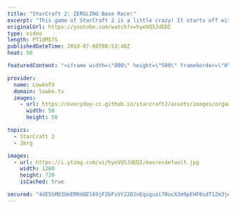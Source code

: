 ```yaml
---
title: "StarCraft 2: ZERGLING Base Race!"
excerpt: "This game of StarCraft 2 is a little crazy! It starts off with a Zergling rush but quickly transitions into both players trying to finish each other off as quickly as possible. This is game of Platinum and Diamond League Zerg versus Zerg in StarCraft 2 with commentary.  Get exclusive content & support"
originalUrl: https://youtube.com/watch?v=hyeVQ5JdEDI
type: video
length: PT10M57S
publishedDateTime: 2019-07-08T08:53:48Z
heat: 50

featuredContent: "<iframe width=\"800\" height=\"500\" frameborder=\"0\" src=\"https://www.youtube.com/embed/hyeVQ5JdEDI\" allow=\"accelerometer; autoplay; encrypted-media; gyroscope; picture-in-picture\" allowfullscreen></iframe>"

provider:
  name: LowkoTV
  domain: lowko.tv
  images:
    - url: https://everyday-cc.github.io/starcraft2/assets/images/organizations/lowko.tv-50x50.jpg
      width: 50
      height: 50

topics:
  - StarCraft 2
  - Zerg

images:
  - url: https://i.ytimg.com/vi/hyeVQ5JdEDI/maxresdefault.jpg
    width: 1280
    height: 720
    isCached: true

secured: "4dE5SMD3UeEM0d8El69jF2bFsVY22D2nEqsguai70ocX3m9pEHF0sdT1Zm3je5fq3CVMM+KPjx82ARl7Ch0r6YxNNvgNfAu9DvBUmFzvngw2L2SvCK5e5RItZrNbxjohyL8po+D2WPPbOYsttvTnscpnB1hdkrMEBo3OSw9w6f7oobD7W6LHJ5/KGXvD/og+Q8Argm4lagOnUM8jRo+1AkzDqVOvl6LQVW1rLjyfJgzUypHe6N6uwXiEqxoOdqHrYUEM8UDu2bTdJ2XJwkAfHaTLfLR0XJDxx+1nv3y52Q7HFY5g4W2puyzKWkB1sd9VVeD/lyLBHK0PtIKxOTPKaxdZanUXjfhdkbwrShDMl5GflNIbXd3g6nU+uLjnfvAudhg8lfPN1vauT9ogqQV4R3i18Nj6Lsu3yWTzsIImLwQ=;YOzkrTf5JBym1KPgh39JQg=="
---
```


